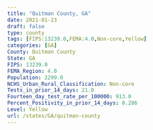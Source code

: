 ```yaml
---
title: "Quitman County, GA"
date: 2021-01-23
draft: false
type: county
tags: [FIPS:13239.0,FEMA:4.0,Non-core,Yellow]
categories: [GA]
County: Quitman County
State: GA
FIPS: 13239.0
FEMA_Region: 4.0
Population: 2299.0
NCHS_Urban_Rural_Classification: Non-core
Tests_in_prior_14_days: 21.0
Fourteen_day_test_rate_per_100000: 913.0
Percent_Positivity_in_prior_14_days: 0.286
Level: Yellow
url: /states/GA/quitman-county
---
```



